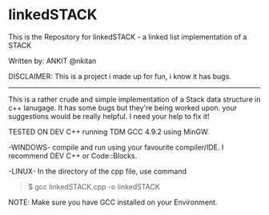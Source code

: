 # linkedSTACK

This is the Repository for linkedSTACK - 
a linked list implementation of a STACK

Written by: ANKIT @nkitan

DISCLAIMER: This is a project i made up for fun, i know it has bugs.

-------------------------------------------------------------------

This is a rather crude and simple implementation of a Stack data structure in c++ lanugage.
It has some bugs but they're being worked upon. your suggestions would be really helpful. 
I need your help to fix it! 

TESTED ON DEV C++ running TDM GCC 4.9.2 using MinGW.

-WINDOWS-
 compile and run using your favourite compiler/IDE.
 I recommend DEV C++ or Code::Blocks.

-LINUX-
 In the directory of the cpp file, use command 
 > $ gcc linkedSTACK.cpp -o linkedSTACK 


 NOTE: Make sure you have GCC installed on your Environment.
